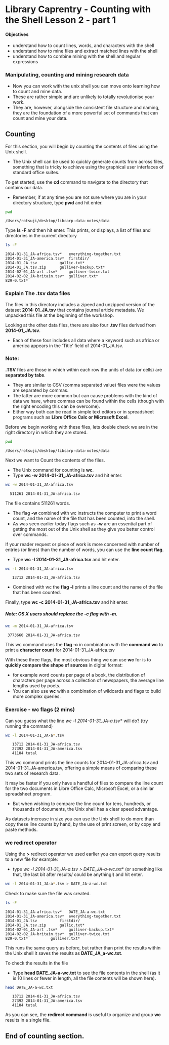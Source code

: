 
# Library Caprentry - Counting with the Shell Lesson 2 - part 1

#### Objectives
* understand how to count lines, words, and characters with the shell
* understand how to mine files and extract matched lines with the shell
* understand how to combine mining with the shell and regular expressions

### Manipulating, counting and mining research data
* Now you can work with the unix shell you can move onto learning how to count and mine data. 
* These are rather simple and are unlikely to totally revolutionise your work. 
* They are, however, alongside the consistent file structure and naming, they are the foundation of a more powerful set of commands that can count and mine your data.



## Counting

For this section, you will begin by counting the contents of files using the Unix shell. 
* The Unix shell can be used to quickly generate counts from across files, something that is tricky to achieve using the graphical user interfaces of standard office suites.

To get started, use the **cd** command to navigate to the directory that contains our data. 
* Remember, if at any time you are not sure where you are in your directory structure, type **pwd** and hit enter.




```bash
pwd
```

    /Users/rotsuji/desktop/libcarp-data-notes/data


Type **ls -F** and then hit enter. This prints, or displays, a list of files and directories in the current directory


```bash
ls -F
```

    2014-01-31_JA-africa.tsv*	everything-together.txt
    2014-01-31_JA-america.tsv*	firstdir/
    2014-01_JA.tsv			gallic.txt*
    2014-01_JA.tsv.zip		gulliver-backup.txt*
    2014-02-01_JA-art .tsv*		gulliver-twice.txt
    2014-02-02_JA-britain.tsv*	gulliver.txt*
    829-0.txt*


### Explain The .tsv data files

The files in this directory includes a zipeed and unzipped version of the dataset **2014-01_JA.tsv** that contains journal article metadata.  We unpacked this file at the beginning of the workshop.

Looking at the other data files, there are also four **.tsv** files derived from **2014-01_JA.tsv**. 
* Each of these four includes all data where a keyword such as africa or america appears in the ‘Title’ field of 2014-01_JA.tsv. 


### Note: 

**.TSV** files are those in which within each row the units of data (or cells) are **separated by tabs**. 
* They are similar to CSV (comma separated value) files were the values are separated by commas. 
* The latter are more common but can cause problems with the kind of data we have, where commas can be found within the cells (though with the right encoding this can be overcome). 
* Either way both can be read in simple text editors or in spreadsheet programs such as **Libre Office Calc or Microsoft Excel**.

Before we begin working with these files, lets double check we are in the right directory in which they are stored.


```bash
pwd
```

    /Users/rotsuji/desktop/libcarp-data-notes/data


Next we want to Count the contents of the files.
* The Unix command for counting is **wc**.
* Type **wc -w 2014-01-31_JA-africa.tsv** and hit enter. 


```bash
wc -w 2014-01-31_JA-africa.tsv
```

      511261 2014-01-31_JA-africa.tsv


The file contains 511261 words.
* The flag **-w** combined with wc instructs the computer to print a word count, and the name of the file that has been counted, into the shell.
* As was seen earlier today flags such as **-w** are an essential part of getting the most out of the Unix shell as they give you better control over commands.

If your reader request or piece of work is more concerned with number of entries (or lines) than the number of words, you can use the **line count flag**. 
* Type **wc -l 2014-01-31_JA-africa.tsv** and hit enter. 


```bash
wc -l 2014-01-31_JA-africa.tsv
```

       13712 2014-01-31_JA-africa.tsv


* Combined with wc the **flag -l** prints a line count and the name of the file that has been counted.

Finally, type **wc -c 2014-01-31_JA-africa.tsv** and hit enter. 

##### Note: OS X users should replace the -c flag with -m.


```bash
wc -m 2014-01-31_JA-africa.tsv
```

     3773660 2014-01-31_JA-africa.tsv


This wc command uses the **flag -c** in combination with the **command wc** to print a **character count** for 2014-01-31_JA-africa.tsv 

With these three flags, the most obvious thing we can use **wc** for is to **quickly compare the shape of sources** in digital format:
* for example word counts per page of a book, the distribution of characters per page across a collection of newspapers, the average line lengths used by poets. 
* You can also use **wc** with a combination of wildcards and flags to build more complex queries.

### Exercise - wc flags (2 mins)
Can you guess what the line **wc -l 2014-01-31_JA-a*.tsv** will do?  (try running the command)


```bash
wc -l 2014-01-31_JA-a*.tsv
```

       13712 2014-01-31_JA-africa.tsv
       27392 2014-01-31_JA-america.tsv
       41104 total


This wc command prints the line counts for 2014-01-31_JA-africa.tsv and 2014-01-31_JA-america.tsv, offering a simple means of comparing these two sets of research data.

It may be faster if you only have a handful of files to compare the line count for the two documents in Libre Office Calc, Microsoft Excel, or a similar spreadsheet program. 
* But when wishing to compare the line count for tens, hundreds, or thousands of documents, the Unix shell has a clear speed advantage.

As datasets increase in size you can use the Unix shell to do more than copy these line counts by hand, by the use of print screen, or by copy and paste methods.

### wc redirect operator

Using the **>** redirect operator we used earlier you can export query results to a new file for example:
* type **wc -l 2014-01-31_JA-a*.tsv > DATE_JA-a-wc.txt** (or something like that, the last bit after results/ could be anything!) and hit enter. 


```bash
wc -l 2014-01-31_JA-a*.tsv > DATE_JA-a-wc.txt
```

    

Check to make sure the file was created.


```bash
ls -F
```

    2014-01-31_JA-africa.tsv*	DATE_JA-a-wc.txt
    2014-01-31_JA-america.tsv*	everything-together.txt
    2014-01_JA.tsv			firstdir/
    2014-01_JA.tsv.zip		gallic.txt*
    2014-02-01_JA-art .tsv*		gulliver-backup.txt*
    2014-02-02_JA-britain.tsv*	gulliver-twice.txt
    829-0.txt*			gulliver.txt*


This runs the same query as before, but rather than print the results within the Unix shell it saves the results as **DATE_JA_a-wc.txt**.

To check the results in the file
* Type **head DATE_JA-a-wc.txt** to see the file contents in the shell (as it is 10 lines or fewer in length, all the file contents will be shown here).


```bash
head DATE_JA-a-wc.txt
```

       13712 2014-01-31_JA-africa.tsv
       27392 2014-01-31_JA-america.tsv
       41104 total


As you can see, the **redirect command** is useful to organize and group **wc** results in a single file.  

## End of counting section.


```bash

```
